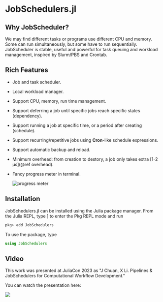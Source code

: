 # JobSchedulers.jl

## Why JobScheduler?

We may find different tasks or programs use different CPU and memory. Some can run simultaneously, but some have to run sequentially. JobScheduler is stable, useful and powerful for task queuing and workload management, inspired by Slurm/PBS and Crontab.

## Rich Features 

- Job and task scheduler.
- Local workload manager.
- Support CPU, memory, run time management.
- Support deferring a job until specific jobs reach specific states (dependency).
- Support running a job at specific time, or a period after creating (schedule).
- Support recurring/repetitive jobs using **Cron**-like schedule expressions.
- Support automatic backup and reload.
- Minimum overhead: from creation to destory, a job only takes extra [1-2 µs](@ref overhead).
- Fancy progress meter in terminal.

  ![progress meter](assets/progress_meter.png)

## Installation

JobSchedulers.jl can be installed using the Julia package manager. From the Julia REPL, type ] to enter the Pkg REPL mode and run

```julia
pkg> add JobSchedulers
```

To use the package, type

```julia
using JobSchedulers
```

## Video

This work was presented at JuliaCon 2023 as "J Chuan, X Li. Pipelines & JobSchedulers for Computational Workflow Development."

You can watch the presentation here:

[![](https://markdown-videos-api.jorgenkh.no/youtube/ECERq8BHvn4)](https://youtu.be/ECERq8BHvn4)
